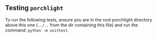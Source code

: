 Testing `porchlight`
--------------------

To run the following tests, ensure you are in the root porchlight directory
above this one (`../..` from the dir containing this file) and run the command:
`python -m unittest`.
